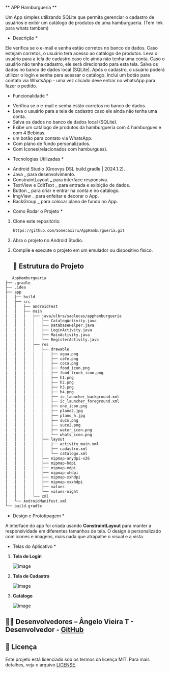 ** APP Hamburgueria **

Um App simples utilizando SQLite que permita gerenciar o
cadastro de usuários e exibir um catálogo de produtos de uma hamburgueria.
(Tem link para whats também)

* Descrição *
  
Ele verifica se o e-mail e senha estão corretos no banco de dados. Caso estejam corretos, o usuário terá acesso ao catálogo de produtos.
Leva o usuário para a tela de cadastro caso ele ainda não tenha uma conta.
Caso o usuário não tenha cadastro, ele será direcionado para esta tela.
Salva os dados no banco de dados local (SQLite). Após o cadastro, o usuário poderá utilizar o login e senha para acessar o catálogo.
Inclui um botão para contato via WhatsApp - uma vez clicado deve entrar no whatsApp para fazer o pedido. 

* Funcionalidade *

- Verifica se o e-mail e senha estão corretos no banco de dados.
- Leva o usuário para a tela de cadastro caso ele ainda não tenha uma conta.
- Salva os dados no banco de dados local (SQLite).
- Exibe um catálogo de produtos da hamburgueria com 4 hamburgues e com 4 Bebidas.
- um botão para contato via WhatsApp.
- Com plano de fundo personalizados.
- Com Icones(relacionados com hamburgues).

* Tecnologias Utilizadas *

- Android Studio (Groovys DSL build.gradle | 2024.1.2).
- Java _ para desenvolvimento.
- ConstraintLayout _ para interface responsiva.
- TextView e EditText _ para entrada e exibição de dados.
- Button _ para criar e entrar na conta e no catálogo.
- ImgView _ para enfeitar e decorar o App.
- BackGroup _ para colocar plano de fundo no App.

* Como Rodar o Projeto *

1. Clone este repositório:

    ```bash
   https://github.com/Sonecaxiru/AppHamburgueria.git

    ```

2. Abra o projeto no Android Studio.
3. Compile e execute o projeto em um emulador ou dispositivo físico.
   ## 📂 Estrutura do Projeto
```bash
   AppHamburgueria
├── .gradle
├── .idea
├── app
│   ├── build
│   ├── src
│   │   ├── androidTest
│   │   ├── main
│   │   │   ├── java/ulbra/saolucas/apphamburgueria
│   │   │   │   ├── CatalogActivity.java
│   │   │   │   ├── DatabaseHelper.java
│   │   │   │   ├── LoginActivity.java
│   │   │   │   ├── MainActivity.java
│   │   │   │   └── RegisterActivity.java
│   │   │   ├── res
│   │   │   │   ├── drawable
│   │   │   │   │   ├── agua.png
│   │   │   │   │   ├── cafe.png
│   │   │   │   │   ├── coca.png
│   │   │   │   │   ├── food_icon.png
│   │   │   │   │   ├── food_truck_icon.png
│   │   │   │   │   ├── h1.png
│   │   │   │   │   ├── h2.png
│   │   │   │   │   ├── h3.png
│   │   │   │   │   ├── h4.png
│   │   │   │   │   ├── ic_launcher_background.xml
│   │   │   │   │   ├── ic_launcher_foreground.xml
│   │   │   │   │   ├── one_icon.png
│   │   │   │   │   ├── plano2.jpg
│   │   │   │   │   ├── plano_h.jpg
│   │   │   │   │   ├── suco.png
│   │   │   │   │   ├── suco2.png
│   │   │   │   │   ├── water_icon.png
│   │   │   │   │   └── whats_icon.png
│   │   │   │   ├── layout
│   │   │   │   │   ├── activity_main.xml
│   │   │   │   │   ├── cadastro.xml
│   │   │   │   │   └── catalogo.xml
│   │   │   │   ├── mipmap-anydpi-v26
│   │   │   │   ├── mipmap-hdpi
│   │   │   │   ├── mipmap-mdpi
│   │   │   │   ├── mipmap-xhdpi
│   │   │   │   ├── mipmap-xxhdpi
│   │   │   │   ├── mipmap-xxxhdpi
│   │   │   │   ├── values
│   │   │   │   └── values-night
│   │   │   └── xml
│   └── AndroidManifest.xml
└── build.gradle
```

* Design e Prototipagem *

A interface do app foi criada usando **ConstraintLayout** para manter a responsividade em diferentes tamanhos de tela.
O design é personalizado com icones e imagens, mais nada que atrapalhe o visual e a vista.

* Telas do Aplicativo *

1. **Tela de Login**

   ![image](https://github.com/user-attachments/assets/41a12c38-b4b4-475d-844b-316c25386f54)

2. **Tela de Cadastro**

   ![image](https://github.com/user-attachments/assets/b33f6753-8bdf-495a-b527-0dff2e1dc467)

3. **Catálogo**

   ![image](https://github.com/user-attachments/assets/e1d304af-5ca9-4ec5-913f-e189baee5f93)

## 👨‍💻 Desenvolvedores – **Ângelo Vieira T** - Desenvolvedor - [GitHub](https://github.com/Sonecaxiru)  


 ## 📄 Licença
 

Este projeto está licenciado sob os termos da licença MIT. 
Para mais
detalhes, veja o arquivo [LICENSE](https://github.com/Sonecaxiru/AppHamburgueria/blob/master/LICENSE).
  


